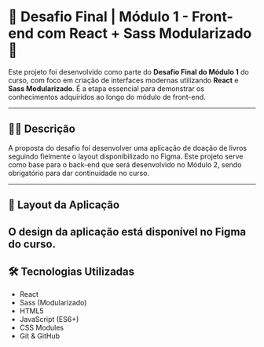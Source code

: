# 🌟 Desafio Final | Módulo 1 - Front-end com React + Sass Modularizado 🌟

Este projeto foi desenvolvido como parte do **Desafio Final do Módulo 1** do curso, com foco em criação de interfaces modernas utilizando **React** e **Sass Modularizado**. É a etapa essencial para demonstrar os conhecimentos adquiridos ao longo do módulo de front-end.

---

## 👨‍💻 Descrição

A proposta do desafio foi desenvolver uma aplicação de doação de livros seguindo fielmente o layout disponibilizado no Figma. Este projeto serve como base para o back-end que será desenvolvido no Módulo 2, sendo obrigatório para dar continuidade no curso.

---

## 🎨 Layout da Aplicação

O design da aplicação está disponível no Figma do curso.
---

## 🛠️ Tecnologias Utilizadas

- React
- Sass (Modularizado)
- HTML5
- JavaScript (ES6+)
- CSS Modules
- Git & GitHub
